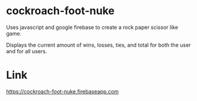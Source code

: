 # cockroach-foot-nuke
Uses javascript and google firebase to create a rock paper scissor like game.

Displays the current amount of wins, losses, ties, and total for both the user and for all users.

# Link
https://cockroach-foot-nuke.firebaseapp.com

